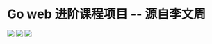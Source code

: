 # Go web 进阶课程项目 -- 源自李文周
![](https://img.shields.io/github/go-mod/go-version/StudentCWZ/bluebell)
![](https://img.shields.io/github/release/StudentCWZ/bluebell.svg)
![](https://img.shields.io/appveyor/build/studentCWZ/bluebell)

